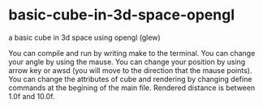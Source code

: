 # basic-cube-in-3d-space-opengl
a basic cube in 3d space using opengl (glew)

You can compile and run by writing make to the terminal.
You can change your angle by using the mause.
You can change your position by using arrow key or awsd (you will move to the direction that the mause points).
You can change the attributes of cube and rendering by changing define commands at the begining of the main file.
Rendered distance is between 1.0f and 10.0f.
